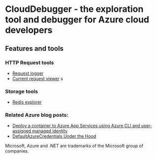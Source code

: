 # CloudDebugger - the exploration tool and debugger for Azure cloud developers






## Features and tools



### HTTP Request tools
* [Request logger](https://github.com/tndata/CloudDebugger/wiki/RequestLogger)
* [Current request viewer](https://github.com/tndata/CloudDebugger/wiki/CurrentRequestViewer)
s

### Storage tools
* [Redis explorer](https://github.com/tndata/CloudDebugger/wiki/RedisExplorer)














### Related Azure blog posts:
* <a href="https://nestenius.se/2024/08/27/deploy-a-container-to-azure-app-services-using-azure-cli-and-user-assigned-managed-identity/" target="_blank">Deploy a container to Azure App Services using Azure CLI and user-assigned managed identity</a>
* <a href="https://nestenius.se/2024/04/18/default-azure-credentials-under-the-hood/" target="_blank">DefaultAzureCredentials Under the Hood</a>



Microsoft, Azure and .NET are trademarks of the Microsoft group of companies.
